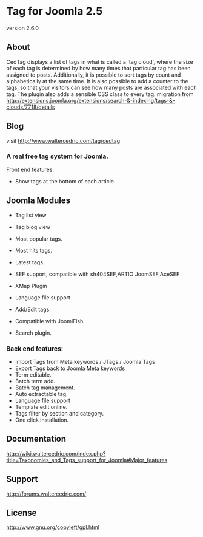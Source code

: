 # Tag for Joomla 2.5

version 2.6.0

## About
CedTag displays a list of tags in what is called a 'tag cloud', where the size of each tag is determined by how many times that particular tag has been assigned to posts.
Additionally, it is possible to sort tags by count and alphabetically at the same time. It is also possible to add a counter to the tags,
so that your visitors can see how many posts are associated with each tag. The plugin also adds a sensible CSS class to every tag.
migration from http://extensions.joomla.org/extensions/search-&-indexing/tags-&-clouds/7718/details

## Blog
visit http://www.waltercedric.com/tag/cedtag

### A real free tag system for Joomla.
Front end features:
* Show tags at the bottom of each article.

## Joomla Modules
* Tag list view
* Tag blog view
* Most popular tags.
* Most hits tags.
* Latest tags.

* SEF support, compatible with sh404SEF,ARTIO JoomSEF,AceSEF
* XMap Plugin
* Language file support
* Add/Edit tags
* Compatible with JoomlFish
* Search plugin.


### Back end features:

* Import Tags from Meta keywords / JTags / Joomla Tags
* Export Tags back to Joomla Meta keywords
* Term editable.
* Batch term add.
* Batch tag management.
* Auto extractable tag.
* Language file support
* Template edit online.
* Tags filter by section and category.
* One click installation.

## Documentation
http://wiki.waltercedric.com/index.php?title=Taxonomies_and_Tags_support_for_Joomla#Major_features

## Support
http://forums.waltercedric.com/

## License
http://www.gnu.org/copyleft/gpl.html

